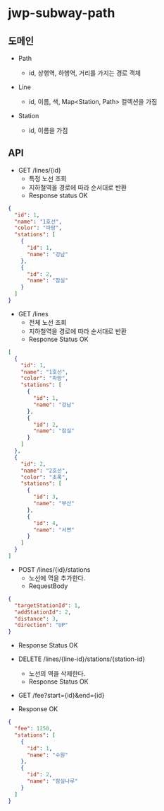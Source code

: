 # jwp-subway-path

## 도메인

- Path
    - id, 상행역, 하행역, 거리를 가지는 경로 객체

- Line
    - id, 이름, 색, Map<Station, Path> 컬렉션을 가짐

- Station
    - id, 이름을 가짐

## API

- GET /lines/{id}
    - 특정 노선 조회
    - 지하철역을 경로에 따라 순서대로 반환
    - Response status OK

```json
{
  "id": 1,
  "name": "1호선",
  "color": "파랑",
  "stations": [
    {
      "id": 1,
      "name": "강남"
    },
    {
      "id": 2,
      "name": "잠실"
    }
  ]
}
```

- GET /lines
    - 전체 노선 조회
    - 지하철역을 경로에 따라 순서대로 반환
    - Response Status OK

```json
[
  {
    "id": 1,
    "name": "1호선",
    "color": "파랑",
    "stations": [
      {
        "id": 1,
        "name": "강남"
      },
      {
        "id": 2,
        "name": "잠실"
      }
    ]
  },
  {
    "id": 2,
    "name": "2호선",
    "color": "초록",
    "stations": [
      {
        "id": 3,
        "name": "부산"
      },
      {
        "id": 4,
        "name": "서면"
      }
    ]
  }
]
```

- POST /lines/{id}/stations
    - 노선에 역을 추가한다.
    - RequestBody

```json
{
  "targetStationId": 1,
  "addStationId": 2,
  "distance": 3,
  "direction": "UP"
}
```

- Response Status OK

- DELETE /lines/{line-id}/stations/{station-id}
    - 노선의 역을 삭제한다.
    - Response Status OK

- GET /fee?start={id}&end={id}
- Response OK

```json
{
  "fee": 1250,
  "stations": [
    {
      "id": 1,
      "name": "수원"
    },
    {
      "id": 2,
      "name": "잠실나루"
    }
  ]
}

```
